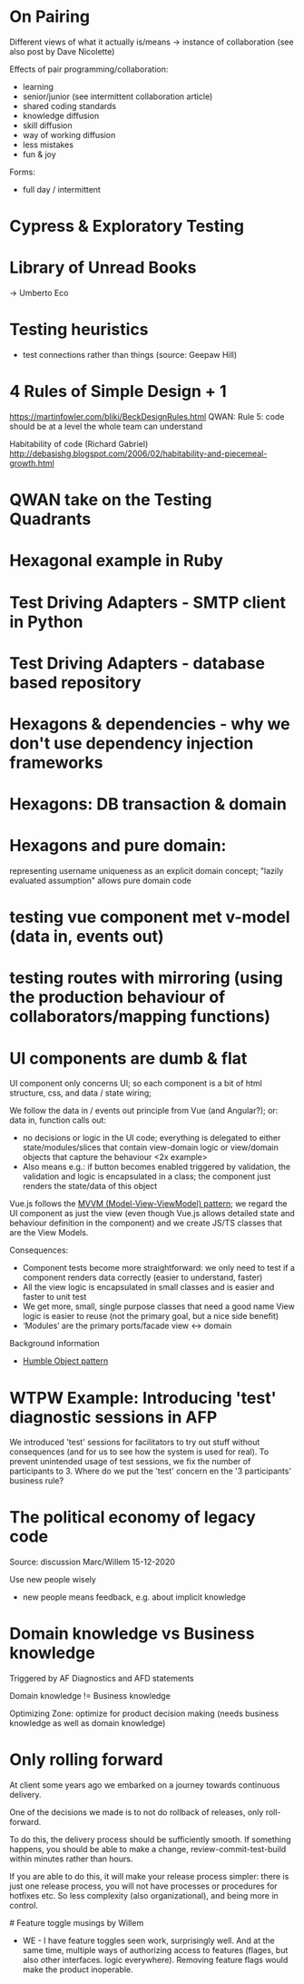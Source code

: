 # On Pairing

Different views of what it actually is/means
-> instance of collaboration (see also post by Dave Nicolette)

Effects of pair programming/collaboration:
- learning
- senior/junior (see intermittent collaboration article)
- shared coding standards
- knowledge diffusion
- skill diffusion
- way of working diffusion
- less mistakes
- fun & joy

Forms:
- full day / intermittent

# Cypress & Exploratory Testing

# Library of Unread Books

-> Umberto Eco

# Testing heuristics

- test connections rather than things (source: Geepaw Hill)

# 4 Rules of Simple Design + 1

https://martinfowler.com/bliki/BeckDesignRules.html
QWAN: Rule 5: code should be at a level the whole team can understand

Habitability of code (Richard Gabriel)
http://debasishg.blogspot.com/2006/02/habitability-and-piecemeal-growth.html 

# QWAN take on the Testing Quadrants


# Hexagonal example in Ruby

# Test Driving Adapters - SMTP client in Python

# Test Driving Adapters - database based repository

# Hexagons & dependencies - why we don't use dependency injection frameworks

# Hexagons: DB transaction & domain

# Hexagons and pure domain:

representing username uniqueness as an explicit domain concept; "lazily evaluated assumption" allows pure domain code

# testing vue component met v-model (data in, events out)

# testing routes with mirroring (using the production behaviour of collaborators/mapping functions)

# UI components are dumb & flat

UI component only concerns UI; so each component is a bit of html structure, css, and data / state wiring; 

We follow the data in / events out principle from Vue (and Angular?); or: data in, function calls out:
- no decisions or logic in the UI code; everything is delegated to either state/modules/slices that contain view-domain logic or view/domain objects that capture the behaviour
  <2x example>
- Also means e.g.: if button becomes enabled triggered by validation, the validation and logic is encapsulated in a class; the component just renders the state/data of this object

Vue.js follows the [MVVM (Model-View-ViewModel) pattern](https://docs.microsoft.com/en-us/xamarin/xamarin-forms/enterprise-application-patterns/mvvm); we regard the UI component as just the view (even though Vue.js allows detailed state and behaviour definition in the component) and we create JS/TS classes that are the View Models.

Consequences:
- Component tests become more straightforward: we only need to test if a component renders data correctly (easier to understand, faster)
- All the view logic is encapsulated in small classes and is easier and faster to unit test
- We get more, small, single purpose classes that need a good name
View logic is easier to reuse (not the primary goal, but a nice side benefit)
- ‘Modules’ are the primary ports/facade view <-> domain

Background information
- [Humble Object pattern](https://martinfowler.com/bliki/HumbleObject.html)

# WTPW Example: Introducing 'test' diagnostic sessions in AFP

We introduced 'test' sessions for facilitators to try out stuff without consequences (and for us to see how the system is used for real). To prevent unintended usage of test sessions, we fix the number of participants to 3. Where do we put the 'test' concern en the '3 participants' business rule?

# The political economy of legacy code

Source: discussion Marc/Willem 15-12-2020

Use new people wisely
- new people means feedback, e.g. about implicit knowledge

# Domain knowledge vs Business knowledge

Triggered by AF Diagnostics and AFD statements

Domain knowledge != Business knowledge

Optimizing Zone: optimize for product decision making (needs business knowledge as well as domain knowledge)

# Only rolling forward

At client some years ago we embarked on a journey towards continuous delivery.

One of the decisions we made is to not do rollback of releases, only roll-forward.

To do this, the delivery process should be sufficiently smooth. If something
happens, you should be able to make a change, review-commit-test-build within
minutes rather than hours.

If you are able to do this, it will make your release process simpler: there is
just one release process, you will not have processes or procedures for hotfixes
etc. So less complexity (also organizational), and being more in control.

# Feature toggle musings by Willem

- WE - I have feature toggles seen work, surprisingly well. And at the same time, multiple ways of authorizing access to features (flages, but also other interfaces. logic everywhere). Removing feature flags would make the product inoperable. 

